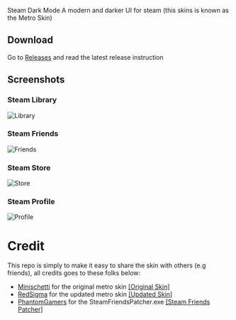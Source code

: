  Steam Dark Mode
A modern and darker UI for steam (this skins is known as the Metro Skin)

## Download
Go to [Releases](https://github.com/SleepDaemon/SteamDarkMode/releases) and read the latest release instruction

## Screenshots
### Steam Library
![Library](https://i.imgur.com/nLP8tdj.png)
### Steam Friends
![Friends](https://i.imgur.com/PBTTmGy.png)
### Steam Store
![Store](https://i.imgur.com/XZWb9nE.png)
### Steam Profile
![Profile](https://i.imgur.com/ZfAtxsc.png)

# Credit
This repo is simply to make it easy to share the skin with others (e.g friends), all credits goes to these folks below:

- [Minischetti](https://github.com/minischetti) for the original metro skin [[Original Skin]](https://metroforsteam.com/)
- [RedSigma](https://github.com/redsigma) for the updated metro skin [[Updated Skin]](https://github.com/redsigma/UPMetroSkin)
- [PhantomGamers](https://github.com/PhantomGamers) for the SteamFriendsPatcher.exe [[Steam Friends Patcher]](https://github.com/PhantomGamers/SteamFriendsPatcher)